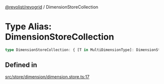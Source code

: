 [@revolist/revogrid](README.md) / DimensionStoreCollection

# Type Alias: DimensionStoreCollection

```ts
type DimensionStoreCollection: { [T in MultiDimensionType]: DimensionStore };
```

## Defined in

[src/store/dimension/dimension.store.ts:17](https://github.com/revolist/revogrid/blob/db3bbd7b3dfb60c01decc2efa78ae175ced1baa0/src/store/dimension/dimension.store.ts#L17)
